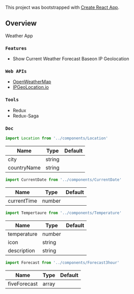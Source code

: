 This project was bootstrapped with [Create React App](https://github.com/facebook/create-react-app).

## Overview

Weather App

### `Features`

- Show Current Weather Forecast Baseon IP Geolocation

### `Web APIs`

- [OpenWeatherMap](https://openweathermap.org/)
- [IPGeoLocation.io](https://ipgeolocation.io/)

### `Tools`

- Redux
- Redux-Saga

### `Doc`

```js
import Location from '../components/Location'
```
Name       | Type     | Default
---------- | -------- | -------
city       | string   |
countryName| string   |


```js
import CurrentDate from '../components/CurrentDate'
```
Name       | Type     | Default
---------- | -------- | -------
currentTime| number   |


```js
import Tempertaure from '../components/Temperature'
```
Name       | Type     | Default
---------- | -------- | -------
temperature| number   |
icon       | string   |
description| string   |


```js
import Forecast from '../components/Forecast3hour'
```
Name        | Type     | Default
----------- | -------- | -------
fiveForecast| array    |
